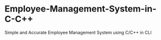 # Employee-Management-System-in-C-C++
Simple and Accurate Employee Management System using C/C++ in CLI

